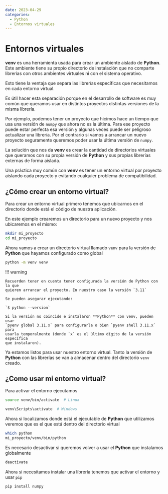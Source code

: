 ```yaml
---
date: 2023-04-29
categories:
  - Python
  - Entornos virtuales
---
```


# Entornos virtuales

**venv** es una herramienta usada para crear un ambiente aislado de
**Python**. Este ambiente tiene su propio directorio de instalación que no
comparte librerías con otros ambientes virtuales ni con el sistema operativo.

Esto tiene la ventaja que separa las librerías específicas que necesitamos en
cada entorno virtual.

Es útil hacer esta separación porque en el desarrollo de software es muy común
que queramos usar en distintos proyectos distintas versiones de la misma
librería.

<!-- more -->

Por ejemplo, podemos tener un proyecto que hicimos hace un tiempo que usa una
versión de `numpy` que ahora no es la última. Para ese proyecto puede estar
perfecta esa versión y algunas veces puede ser peligroso actualizar una
librería. Por el contrario si vamos a arrancar un nuevo proyecto seguramente
queremos poder usar la última versión de `numpy`.

La solución que nos da **venv** es crear la cantidad de directorios
virtuales que queramos con su propia versión de **Python** y sus propias librerías
externas de forma aislada.

Una práctica muy común con **venv** es tener un entorno virtual por
proyecto aislando cada proyecto y evitando cualquier problema de compatibilidad.

## ¿Cómo crear un entorno virtual?

Para crear un entorno virtual primero tenemos que ubicarnos en el directorio
donde está el código de nuestra aplicación.

En este ejemplo crearemos un directorio para un nuevo proyecto y nos ubicaremos
en el mismo:

```bash
mkdir mi_proyecto
cd mi_proyecto
```

Ahora vamos a crear un directorio virtual llamado `venv` para la versión de
**Python** que hayamos configurado como global

```bash
python -m venv venv
```

!!! warning

    Recuerden tener en cuenta tener configurada la versión de Python con la que
    quieren arrancar el proyecto. En nuestro caso la versión `3.11`

    Se pueden asegurar ejecutando:

    `$ python --version`

    Si la versión no coincide e instalaron **Python** con venv, pueden usar
    `pyenv global 3.11.x` para configurarla o bien `pyenv shell 3.11.x` para
    usarla temporalmente (donde `x` es el último dígito de la versión específica
    que instalaron).

Ya estamos listos para usar nuestro entorno virtual. Tanto la versión de
**Python** con las librerías se van a almacenar dentro del directorio `venv`
creado.

## ¿Como usar mi entorno virtual?

Para activar el entorno ejecutamos

```bash
source venv/bin/activate  # Linux
```
```bash
venv\Scripts\activate  # Windows
```

Ahora si localizamos donde está el ejecutable de **Python** que utilizamos
veremos que es el que está dentro del directorio virtual

```bash
which python
mi_proyecto/venv/bin/python
```

Es necesario desactivar si queremos volver a usar el **Python** que instalamos
globalmente

```bash
deactivate
```

Ahora si necesitamos instalar una librería tenemos que activar el entorno y
usar `pip`

```bash
pip install numpy
```
